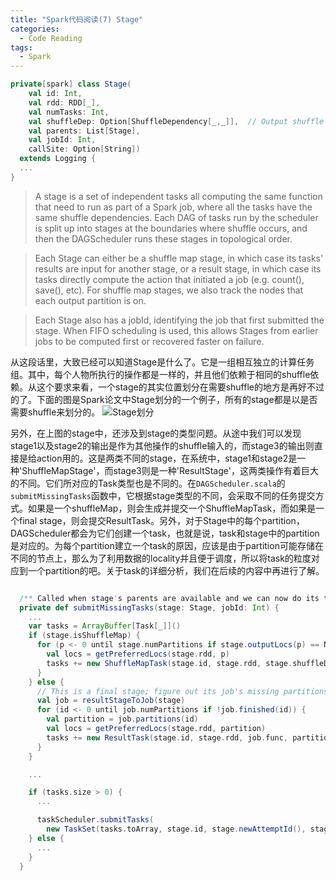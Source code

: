 ```yaml
---
title: "Spark代码阅读(7) Stage"
categories:
  - Code Reading
tags:
  - Spark
---
```


``` scala
private[spark] class Stage(
    val id: Int,
    val rdd: RDD[_],
    val numTasks: Int,
    val shuffleDep: Option[ShuffleDependency[_,_]],  // Output shuffle if stage is a map stage
    val parents: List[Stage],
    val jobId: Int,
    callSite: Option[String])
  extends Logging {
  ...
}
```

> A stage is a set of independent tasks all computing the same function that need to run as part of a Spark job, where all the tasks have the same shuffle dependencies. Each DAG of tasks run by the scheduler is split up into stages at the boundaries where shuffle occurs, and then the DAGScheduler runs these stages in topological order.

> Each Stage can either be a shuffle map stage, in which case its tasks' results are input for another stage, or a result stage, in which case its tasks directly compute the action that initiated a job (e.g. count(), save(), etc). For shuffle map stages, we also track the nodes that each output partition is on.

> Each Stage also has a jobId, identifying the job that first submitted the stage.  When FIFO scheduling is used, this allows Stages from earlier jobs to be computed first or recovered faster on failure.

从这段话里，大致已经可以知道Stage是什么了。它是一组相互独立的计算任务组。其中，每个人物所执行的操作都是一样的，并且他们依赖于相同的shuffle依赖。从这个要求来看，一个stage的其实位置划分在需要shuffle的地方是再好不过的了。下面的图是Spark论文中Stage划分的一个例子，所有的stage都是以是否需要shuffle来划分的。
![Stage划分]({{site.url}}{{site.baseurl}}/assets/images/spark/stage.png)

另外，在上图的stage中，还涉及到stage的类型问题。从途中我们可以发现stage1以及stage2的输出是作为其他操作的shuffle输入的，而stage3的输出则直接是给action用的。这是两类不同的stage，在系统中，stage1和stage2是一种'ShuffleMapStage'，而stage3则是一种'ResultStage'，这两类操作有着巨大的不同。它们所对应的Task类型也是不同的。在`DAGScheduler.scala`的`submitMissingTasks`函数中，它根据stage类型的不同，会采取不同的任务提交方式。如果是一个shuffleMap，则会生成并提交一个ShuffleMapTask，而如果是一个final stage，则会提交ResultTask。另外，对于Stage中的每个partition，DAGScheduler都会为它们创建一个task，也就是说，task和stage中的partition是对应的。为每个partition建立一个task的原因，应该是由于partition可能存储在不同的节点上，那么为了利用数据的locality并且便于调度，所以将task的粒度对应到一个partition的吧。关于task的详细分析，我们在后续的内容中再进行了解。

``` scala

  /** Called when stage's parents are available and we can now do its task. */
  private def submitMissingTasks(stage: Stage, jobId: Int) {
    ...
    var tasks = ArrayBuffer[Task[_]]()
    if (stage.isShuffleMap) {
      for (p <- 0 until stage.numPartitions if stage.outputLocs(p) == Nil) {
        val locs = getPreferredLocs(stage.rdd, p)
        tasks += new ShuffleMapTask(stage.id, stage.rdd, stage.shuffleDep.get, p, locs)
      }
    } else {
      // This is a final stage; figure out its job's missing partitions
      val job = resultStageToJob(stage)
      for (id <- 0 until job.numPartitions if !job.finished(id)) {
        val partition = job.partitions(id)
        val locs = getPreferredLocs(stage.rdd, partition)
        tasks += new ResultTask(stage.id, stage.rdd, job.func, partition, locs, id)
      }
    }

    ...

    if (tasks.size > 0) {
      ...

      taskScheduler.submitTasks(
        new TaskSet(tasks.toArray, stage.id, stage.newAttemptId(), stage.jobId, properties))
    } else {
      ...
    }
  }
```


